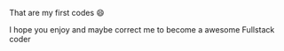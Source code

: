 That are my first codes 😄

I hope you enjoy and maybe correct me to become a awesome Fullstack coder 
